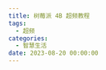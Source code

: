 ```yaml
---
title: 树莓派 4B 超频教程
tags:
  - 超频
categories:
  - 智慧生活
date: 2023-08-20 00:00:00
---
```


> 

<!-- more -->

## 